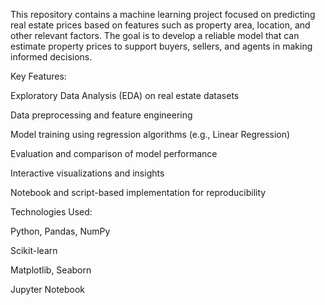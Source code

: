 This repository contains a machine learning project focused on predicting real estate prices based on features such as property area, location, and other relevant factors. The goal is to develop a reliable model that can estimate property prices to support buyers, sellers, and agents in making informed decisions.

Key Features:

Exploratory Data Analysis (EDA) on real estate datasets

Data preprocessing and feature engineering

Model training using regression algorithms (e.g., Linear Regression)

Evaluation and comparison of model performance

Interactive visualizations and insights

Notebook and script-based implementation for reproducibility

Technologies Used:

Python, Pandas, NumPy

Scikit-learn

Matplotlib, Seaborn

Jupyter Notebook
